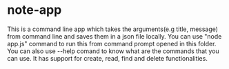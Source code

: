 # note-app

This is a command line app which takes the arguments(e.g title, message) from command line and saves them in a json file locally.
You can use "node app.js" command to run this from command prompt opened in this folder.
You can also use --help comand to know what are the commands that you can use.
It has support for create, read, find and delete functionalities.
